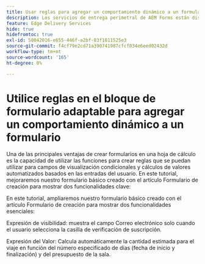 ```yaml
---
title: Usar reglas para agregar un comportamiento dinámico a un formulario
description: Los servicios de entrega perimetral de AEM Forms están diseñados para ofrecer un rendimiento máximo, lo que le permite visualizar el futuro de la recopilación de datos optimizada y la participación del usuario. Usar reglas para agregar un comportamiento dinámico a un formulario
feature: Edge Delivery Services
hide: true
hidefromtoc: true
exl-id: 58042016-e655-446f-a2bf-83f1811525e3
source-git-commit: f4cf79e2cd71a390741987cfcf034e6eed02432d
workflow-type: tm+mt
source-wordcount: '165'
ht-degree: 0%

---
```


# Utilice reglas en el bloque de formulario adaptable para agregar un comportamiento dinámico a un formulario

Una de las principales ventajas de crear formularios en una hoja de cálculo es la capacidad de utilizar las funciones para crear reglas que se puedan utilizar para campos de visualización condicionales y cálculos de valores automatizados basados en las entradas del usuario. En este tutorial, mejoraremos nuestro formulario básico creado con el artículo Formulario de creación para mostrar dos funcionalidades clave:

En este tutorial, ampliaremos nuestro formulario básico creado con el artículo Formulario de creación para mostrar dos funcionalidades esenciales:

Expresión de visibilidad: muestra el campo Correo electrónico solo cuando el usuario selecciona la casilla de verificación de suscripción.

Expresión del Valor: Calcula automáticamente la cantidad estimada para el viaje en función del número especificado de días (fecha de inicio y finalización) y del presupuesto de la sala.



